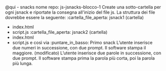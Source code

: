 @qui - snacks
nome repo: js-jsnacks-blocco-1
Create una sotto-cartella per ogni jsnack e riportate la consegna all'inizio del file js.
La struttura dei file dovrebbe essere la seguente:
:cartella_file_aperta: jsnack1 (cartella)

- index.html
- script.js
  :cartella_file_aperta: jsnack2 (cartella)
- index.html
- script.js
  e così via
  :puntare_in_basso: Primo snack
  L’utente inserisce due numeri in successione, con due prompt.
  Il software stampa il maggiore. (modificato)
  L’utente inserisce due parole in successione, con due prompt.
  Il software stampa prima la parola più corta, poi la parola più lunga.
